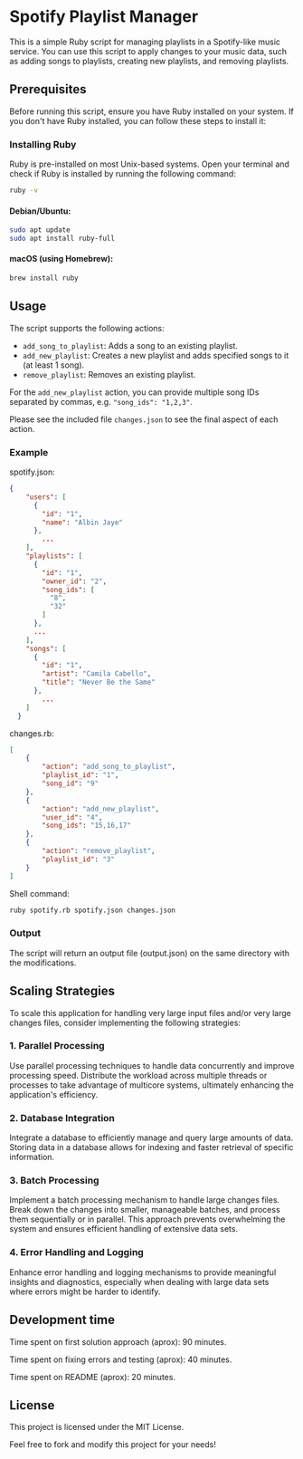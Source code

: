 # Spotify Playlist Manager

This is a simple Ruby script for managing playlists in a Spotify-like music service. You can use this script to apply changes to your music data, such as adding songs to playlists, creating new playlists, and removing playlists.

## Prerequisites

Before running this script, ensure you have Ruby installed on your system. If you don't have Ruby installed, you can follow these steps to install it:

### Installing Ruby

Ruby is pre-installed on most Unix-based systems. Open your terminal and check if Ruby is installed by running the following command:

```sh
ruby -v
```

#### Debian/Ubuntu:
```sh
sudo apt update
sudo apt install ruby-full
```

#### macOS (using Homebrew):
```sh
brew install ruby
```
## Usage

The script supports the following actions:

- `add_song_to_playlist`: Adds a song to an existing playlist.
- `add_new_playlist`: Creates a new playlist and adds specified songs to it (at least 1 song).
- `remove_playlist`: Removes an existing playlist.

For the `add_new_playlist` action, you can provide multiple song IDs separated by commas, e.g. `"song_ids": "1,2,3"`.

Please see the included file `changes.json` to see the final aspect of each action.

### Example

spotify.json:
```json
{
    "users": [
      {
        "id": "1",
        "name": "Albin Jaye"
      },
        ...
    ],
    "playlists": [
      {
        "id": "1",
        "owner_id": "2",
        "song_ids": [
          "8",
          "32"
        ]
      },
      ...
    ],
    "songs": [
      {
        "id": "1",
        "artist": "Camila Cabello",
        "title": "Never Be the Same"
      },
        ...
    ]
  }
```

changes.rb:
```json
[
    {
        "action": "add_song_to_playlist",
        "playlist_id": "1",
        "song_id": "9"
    },
    {
        "action": "add_new_playlist",
        "user_id": "4",
        "song_ids": "15,16,17"
    },
    {
        "action": "remove_playlist",
        "playlist_id": "3"
    }
]
```

Shell command:
```sh
ruby spotify.rb spotify.json changes.json
```

### Output

The script will return an output file (output.json) on the same directory with the modifications.

## Scaling Strategies

To scale this application for handling very large input files and/or very large changes files, consider implementing the following strategies:

### 1. Parallel Processing

Use parallel processing techniques to handle data concurrently and improve processing speed. Distribute the workload across multiple threads or processes to take advantage of multicore systems, ultimately enhancing the application's efficiency.

### 2. Database Integration

Integrate a database to efficiently manage and query large amounts of data. Storing data in a database allows for indexing and faster retrieval of specific information.

### 3. Batch Processing

Implement a batch processing mechanism to handle large changes files. Break down the changes into smaller, manageable batches, and process them sequentially or in parallel. This approach prevents overwhelming the system and ensures efficient handling of extensive data sets.

### 4. Error Handling and Logging
Enhance error handling and logging mechanisms to provide meaningful insights and diagnostics, especially when dealing with large data sets where errors might be harder to identify.

## Development time

Time spent on first solution approach (aprox): 90 minutes.

Time spent on fixing errors and testing (aprox): 40 minutes.

Time spent on README (aprox): 20 minutes.

## License

This project is licensed under the MIT License.

Feel free to fork and modify this project for your needs!